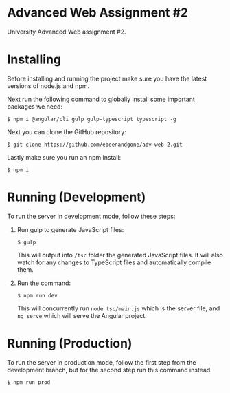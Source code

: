 # Advanced Web Assignment #2
University Advanced Web assignment #2.

# Installing
Before installing and running the project make sure you have the latest versions of node.js and npm.

Next run the following command to globally install some important packages we need:
```
$ npm i @angular/cli gulp gulp-typescript typescript -g
```

Next you can clone the GitHub repository:
```
$ git clone https://github.com/ebeenandgone/adv-web-2.git
```

Lastly make sure you run an npm install:
```
$ npm i
```

# Running (Development)
To run the server in development mode, follow these steps:
1. Run gulp to generate JavaScript files:
    ```
    $ gulp
    ```
    This will output into `/tsc` folder the generated JavaScript files. It will also watch for any changes to TypeScript files and automatically compile them.

2. Run the command:
    ```
    $ npm run dev
    ```
    This will concurrently run `node tsc/main.js` which is the server file, and `ng serve` which will serve the Angular project.

# Running (Production)
To run the server in production mode, follow the first step from the development branch, but for the second step run this command instead:
```
$ npm run prod
```